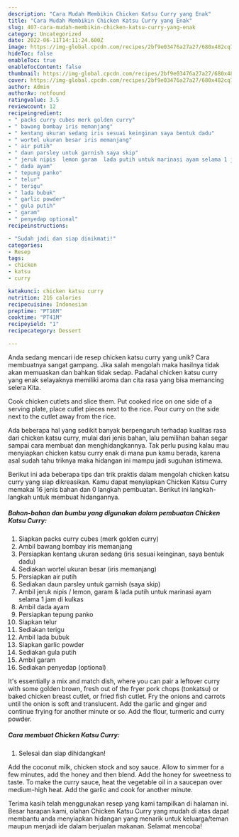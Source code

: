 ```yaml
---
description: "Cara Mudah Membikin Chicken Katsu Curry yang Enak"
title: "Cara Mudah Membikin Chicken Katsu Curry yang Enak"
slug: 407-cara-mudah-membikin-chicken-katsu-curry-yang-enak
category: Uncategorized
date: 2022-06-11T14:11:24.600Z
image: https://img-global.cpcdn.com/recipes/2bf9e03476a27a27/680x482cq70/chicken-katsu-curry-foto-resep-utama.jpg
hideToc: false
enableToc: true
enableTocContent: false
thumbnail: https://img-global.cpcdn.com/recipes/2bf9e03476a27a27/680x482cq70/chicken-katsu-curry-foto-resep-utama.jpg
cover: https://img-global.cpcdn.com/recipes/2bf9e03476a27a27/680x482cq70/chicken-katsu-curry-foto-resep-utama.jpg
author: Admin
authorAv: notfound
ratingvalue: 3.5
reviewcount: 12
recipeingredient:
- " packs curry cubes merk golden curry"
- " bawang bombay iris memanjang"
- " kentang ukuran sedang iris sesuai keinginan saya bentuk dadu"
- " wortel ukuran besar iris memanjang"
- " air putih"
- " daun parsley untuk garnish saya skip"
- " jeruk nipis  lemon garam  lada putih untuk marinasi ayam selama 1 jam di kulkas"
- " dada ayam"
- " tepung panko"
- " telur"
- " terigu"
- " lada bubuk"
- " garlic powder"
- " gula putih"
- " garam"
- " penyedap optional"
recipeinstructions:

- "Sudah jadi dan siap dinikmati!"
categories:
- Resep
tags:
- chicken
- katsu
- curry

katakunci: chicken katsu curry 
nutrition: 216 calories
recipecuisine: Indonesian
preptime: "PT16M"
cooktime: "PT41M"
recipeyield: "1"
recipecategory: Dessert

---
```





Anda sedang mencari ide resep chicken katsu curry yang unik? Cara membuatnya sangat gampang. Jika salah mengolah maka hasilnya tidak akan memuaskan dan bahkan tidak sedap. Padahal chicken katsu curry yang enak selayaknya memiliki aroma dan cita rasa yang bisa memancing selera Kita.





Cook chicken cutlets and slice them. Put cooked rice on one side of a serving plate, place cutlet pieces next to the rice. Pour curry on the side next to the cutlet away from the rice.

Ada beberapa hal yang sedikit banyak berpengaruh terhadap kualitas rasa dari chicken katsu curry, mulai dari jenis bahan, lalu pemilihan bahan segar sampai cara membuat dan menghidangkannya. Tak perlu pusing kalau mau menyiapkan chicken katsu curry enak di mana pun kamu berada, karena asal sudah tahu triknya maka hidangan ini mampu jadi suguhan istimewa.






Berikut ini ada beberapa tips dan trik praktis dalam mengolah chicken katsu curry yang siap dikreasikan. Kamu dapat menyiapkan Chicken Katsu Curry memakai 16 jenis bahan dan 0 langkah pembuatan. Berikut ini langkah-langkah untuk membuat hidangannya.

<!--inarticleads1-->

##### Bahan-bahan dan bumbu yang digunakan dalam pembuatan Chicken Katsu Curry:

1. Siapkan  packs curry cubes (merk golden curry)
1. Ambil  bawang bombay iris memanjang
1. Persiapkan  kentang ukuran sedang (iris sesuai keinginan, saya bentuk dadu)
1. Sediakan  wortel ukuran besar (iris memanjang)
1. Persiapkan  air putih
1. Sediakan  daun parsley untuk garnish (saya skip)
1. Ambil  jeruk nipis / lemon, garam &amp; lada putih untuk marinasi ayam selama 1 jam di kulkas
1. Ambil  dada ayam
1. Persiapkan  tepung panko
1. Siapkan  telur
1. Sediakan  terigu
1. Ambil  lada bubuk
1. Siapkan  garlic powder
1. Sediakan  gula putih
1. Ambil  garam
1. Sediakan  penyedap (optional)


It&#39;s essentially a mix and match dish, where you can pair a leftover curry with some golden brown, fresh out of the fryer pork chops (tonkatsu) or baked chicken breast cutlet, or fried fish cutlet. Fry the onions and carrots until the onion is soft and translucent. Add the garlic and ginger and continue frying for another minute or so. Add the flour, turmeric and curry powder. 

<!--inarticleads2-->

##### Cara membuat Chicken Katsu Curry:


1. Selesai dan siap dihidangkan!

Add the coconut milk, chicken stock and soy sauce. Allow to simmer for a few minutes, add the honey and then blend. Add the honey for sweetness to taste. To make the curry sauce, heat the vegetable oil in a saucepan over medium-high heat. Add the garlic and cook for another minute. 

Terima kasih telah menggunakan resep yang kami tampilkan di halaman ini. Besar harapan kami, olahan Chicken Katsu Curry yang mudah di atas dapat membantu anda menyiapkan hidangan yang menarik untuk keluarga/teman maupun menjadi ide dalam berjualan makanan. Selamat mencoba!
